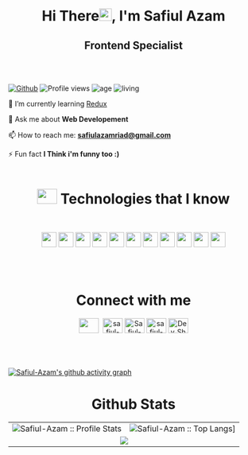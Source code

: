 <a href="https://www.linkedin.com/in/safiul-azam-b2a44a212/" target="_blank" rel="noopener"><p align="center"> <img src="https://i.ibb.co/RNrR5Qs/cover-photo.png" alt="" /> </a>

<h1 align="center">Hi There<a><img src="https://media.giphy.com/media/hvRJCLFzcasrR4ia7z/giphy.gif" width="25"></a>, I'm Safiul Azam</h1>

<h2 align="center">Frontend Specialist</h2>
<br />
<br />

[![Github](https://img.shields.io/github/followers/Safiul-Azam?label=Follow&style=social)](https://github.com/Safiul-Azam)&nbsp;![Profile views](https://gpvc.arturio.dev/Safiul-Azam) ![age](https://img.shields.io/badge/age-25-blueviolet) ![living](https://img.shields.io/badge/living-Dhaka-Bangladesh)

🌱 I’m currently learning [Redux](https://redux.js.org/)

💬 Ask me about **Web Developement**

📫 How to reach me: **safiulazamriad@gmail.com**

⚡ Fun fact **I Think i'm funny too :)**
<br/> <br/>
<h1 align="center"><img src = "https://i.ibb.co/Kbd0Zcp/logo-main.gif" width='40' height="30"/>&nbsp;Technologies that I know</h1>
<br>
<p align="center">
<img src="https://img.shields.io/badge/HTML5-E34F26?style=for-the-badge&logo=html5&logoColor=white" height="30"/> <img src="https://img.shields.io/badge/CSS3-1572B6?style=for-the-badge&logo=css3&logoColor=white" height="30"/> <img src="https://img.shields.io/badge/javascript-F7DF1E.svg?&style=for-the-badge&logo=javascript&logoColor=white" height="30"/> <img src="https://img.shields.io/badge/React-20232A?style=for-the-badge&logo=react&logoColor=61DAFB" height="30"/> <img src="https://img.shields.io/badge/-Redux-blueviolet?style=for-the-badge&logo=redux&logoColor=white" height="30"/> <img src="https://img.shields.io/badge/Bootstrap-563D7C?style=for-the-badge&logo=bootstrap&logoColor=white" height="30"/> <img src="https://img.shields.io/badge/Tailwind_CSS-38B2AC?style=for-the-badge&logo=tailwind-css&logoColor=white" height="30"/> <img src="https://img.shields.io/badge/Heroku-430098?style=for-the-badge&logo=heroku&logoColor=white" height="30"/> <img src="https://img.shields.io/badge/firebase-FFCA28.svg?&style=for-the-badge&logo=firebase&logoColor=white" height="30"/> <img src="https://img.shields.io/badge/Node.js-43853D?style=for-the-badge&logo=node.js&logoColor=white" height="30"/> <img src="https://img.shields.io/badge/-MongoDB-4DB33D?style=flat&logo=mongodb&logoColor=FFFFFF" height="30"/>
</p>
<br/>
<br/>
<h1 align="center">Connect with me</h1>
<p align="center">
<!-- <a href='' target="_blank"><img height="30" width="40" src=''></a> -->
<a href="https://safiul-azam.netlify.app/" target="_blank" rel="noopener" ><img align="center" src="https://i.ibb.co/r27YPT6/icons8-website-48.png" height="30" width="40"/></a>&nbsp;
<a href="https://github.com/Safiul-Azam" target="_blank"><img align="center" src="https://raw.githubusercontent.com/jmnote/z-icons/master/svg/github.svg" alt="safiul-azam" height="30" width="40" /></a>
<a href="https://www.linkedin.com/in/safiul-azam-b2a44a212/" target="_blank"><img align="center" src="https://raw.githubusercontent.com/rahuldkjain/github-profile-readme-generator/master/src/images/icons/Social/linked-in-alt.svg" alt="Safiul-azam" height="30" width="40" /></a>
<a href="https://www.facebook.com/safiul.azam.587/" target="_blank"><img align="center" src="https://raw.githubusercontent.com/rahuldkjain/github-profile-readme-generator/master/src/images/icons/Social/facebook.svg" alt="safiul-azam" height="30" width="40" /></a>
<a href="https://www.behance.net/safiul_azam" target="blank">
<img align="center" src="https://raw.githubusercontent.com/rahuldkjain/github-profile-readme-generator/master/src/images/icons/Social/behance.svg" alt="Dev_Shahriyar" height="30" width="40" />
</a>

</p>
<h1> </h1>
<br> 

[![Safiul-Azam's github activity graph](https://activity-graph.herokuapp.com/graph?username=Safiul-Azam&theme=react-dark)](https://github.com/ashutosh00710/github-readme-activity-graph)

<table>
   <h1 align="center">Github Stats</h1>
       <tr>
       <td><img alt="Safiul-Azam :: Profile Stats" src="https://github-readme-stats.vercel.app/api?username=Safiul-Azam&theme=merko&amp;show_icons=true&amp;count_private=true&amp;hide_border=true" /></td>
       <td><img alt="Safiul-Azam :: Top Langs]" src="https://github-readme-stats.vercel.app/api/top-langs/?username=Safiul-Azam&langs_count=14&theme=merko&layout=compact"></td>
     </tr>
     <tr>
        <td colspan="2" align="center"><img  align="center" src="https://github-readme-streak-stats.herokuapp.com?user=Safiul-Azam&theme=merko&hide_border=true"></td>
     </tr>
   </table>
